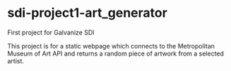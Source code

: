 # sdi-project1-art_generator
First project for Galvanize SDI 

This project is for a static webpage which connects to the Metropolitan Museum of Art API and returns a random piece of artwork from a selected artist.
